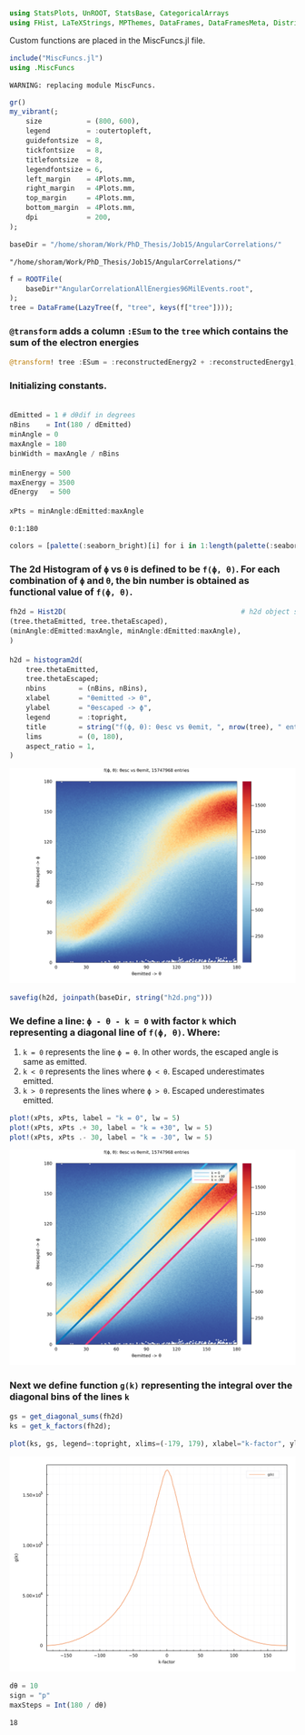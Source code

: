 ```julia
using StatsPlots, UnROOT, StatsBase, CategoricalArrays
using FHist, LaTeXStrings, MPThemes, DataFrames, DataFramesMeta, Distributions
```

Custom functions are placed in the MiscFuncs.jl file.


```julia
include("MiscFuncs.jl")
using .MiscFuncs
```

    WARNING: replacing module MiscFuncs.



```julia
gr()
my_vibrant(;
    size           = (800, 600),
    legend         = :outertopleft,
    guidefontsize  = 8,
    tickfontsize   = 8,
    titlefontsize  = 8,
    legendfontsize = 6,
    left_margin    = 4Plots.mm,
    right_margin   = 4Plots.mm,
    top_margin     = 4Plots.mm,
    bottom_margin  = 4Plots.mm,
    dpi            = 200,
);
```


```julia
baseDir = "/home/shoram/Work/PhD_Thesis/Job15/AngularCorrelations/"
```




    "/home/shoram/Work/PhD_Thesis/Job15/AngularCorrelations/"




```julia
f = ROOTFile(
    baseDir*"AngularCorrelationAllEnergies96MilEvents.root",
);
tree = DataFrame(LazyTree(f, "tree", keys(f["tree"])));
```

### ``@transform`` adds a column ``:ESum`` to the ``tree`` which contains the sum of the electron energies


```julia
@transform! tree :ESum = :reconstructedEnergy2 + :reconstructedEnergy1;
```

### Initializing constants.


```julia

dEmitted = 1 # dθdif in degrees
nBins    = Int(180 / dEmitted)
minAngle = 0
maxAngle = 180
binWidth = maxAngle / nBins

minEnergy = 500
maxEnergy = 3500
dEnergy   = 500

xPts = minAngle:dEmitted:maxAngle
```




    0:1:180




```julia
colors = [palette(:seaborn_bright)[i] for i in 1:length(palette(:seaborn_bright))];
```

### The 2d Histogram of ``ϕ`` vs ``θ`` is defined to be ``f(ϕ, θ)``. For each combination of ``ϕ`` and ``θ``, the bin number is obtained as functional value of ``f(ϕ, θ)``.


```julia
fh2d = Hist2D(                                           # h2d object similar to TH2D from ROOT
(tree.thetaEmitted, tree.thetaEscaped),      
(minAngle:dEmitted:maxAngle, minAngle:dEmitted:maxAngle), 
) 

h2d = histogram2d(
    tree.thetaEmitted,
    tree.thetaEscaped;
    nbins        = (nBins, nBins),
    xlabel       = "θemitted -> θ",
    ylabel       = "θescaped -> ϕ",
    legend       = :topright,
    title        = string("f(ϕ, θ): θesc vs θemit, ", nrow(tree), " entries"),
    lims         = (0, 180),
    aspect_ratio = 1,
)

```




    
![svg](output_12_0.svg)
    




```julia
savefig(h2d, joinpath(baseDir, string("h2d.png")))
```

### We define a line: ``ϕ - θ - k = 0`` with factor ``k`` which representing a diagonal line of ``f(ϕ, θ)``. Where:
1. ``k = 0`` represents the line ``ϕ = θ``. In other words, the escaped angle is same as emitted.
2. ``k < 0`` represents the lines where ``ϕ < θ``. Escaped underestimates emitted.
3. ``k > 0`` represents the lines where ``ϕ > θ``. Escaped underestimates emitted.



```julia
plot!(xPts, xPts, label = "k = 0", lw = 5)
plot!(xPts, xPts .+ 30, label = "k = +30", lw = 5)
plot!(xPts, xPts .- 30, label = "k = -30", lw = 5)
```




    
![svg](output_15_0.svg)
    



### Next we define function ``g(k)`` representing the integral over the diagonal bins of the lines ``k``


```julia
gs = get_diagonal_sums(fh2d)
ks = get_k_factors(fh2d);
```


```julia
plot(ks, gs, legend=:topright, xlims=(-179, 179), xlabel="k-factor", ylabel="g(k)", label="g(k)")
```




    
![svg](output_18_0.svg)
    




```julia
dθ = 10
sign = "p"
maxSteps = Int(180 / dθ)
```




    18




```julia

```
